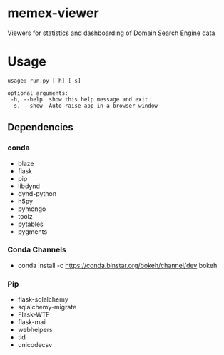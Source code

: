 memex-viewer
============

Viewers for statistics and dashboarding of Domain Search Engine data

# Usage
 
 ```
usage: run.py [-h] [-s]

optional arguments:
  -h, --help  show this help message and exit
  -s, --show  Auto-raise app in a browser window
```

## Dependencies

### conda
- blaze
- flask
- pip
- libdynd
- dynd-python
- h5py
- pymongo
- toolz
- pytables
- pygments

### Conda Channels
- conda install -c https://conda.binstar.org/bokeh/channel/dev  bokeh

### Pip
- flask-sqlalchemy
- sqlalchemy-migrate
- Flask-WTF
- flask-mail
- webhelpers
- tld
- unicodecsv
